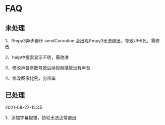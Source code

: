 # FAQ

## 未处理
1、ffmpy3异步循环 sendCoroutine 会出现ffmpy3无法退出，导致UI卡死，需修改

2、help中搜索显示不明，需改进

3、修改声音参数导致后续视频播放没有声音

4、修改图像比例，分辨率

## 已处理
2021-08-27-15:45

1、添加字幕报错，协程无法正常退出
